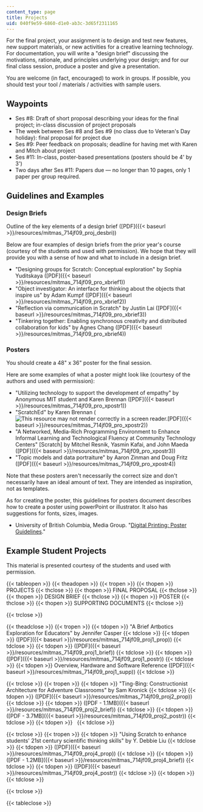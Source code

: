 ```yaml
---
content_type: page
title: Projects
uid: 040f9e59-6860-d1e0-ab3c-3d65f2311165
---
```


For the final project, your assignment is to design and test new features, new support materials, or new activities for a creative learning technology. For documentation, you will write a "design brief" discussing the motivations, rationale, and principles underlying your design; and for our final class session, produce a poster and give a presentation.

You are welcome (in fact, encouraged) to work in groups. If possible, you should test your tool / materials / activities with sample users.

Waypoints
---------

*   Ses #8: Draft of short proposal describing your ideas for the final project; in-class discussion of project proposals
*   The week between Ses #8 and Ses #9 (no class due to Veteran's Day holiday): final proposal for project due
*   Ses #9: Peer feedback on proposals; deadline for having met with Karen and Mitch about project
*   Ses #11: In-class, poster-based presentations (posters should be 4' by 3')
*   Two days after Ses #11: Papers due — no longer than 10 pages, only 1 paper per group required.

Guidelines and Examples
-----------------------

### Design Briefs

Outline of the key elements of a design brief ([PDF]({{< baseurl >}}/resources/mitmas_714jf09_proj_desbri))

Below are four examples of design briefs from the prior year's course (courtesy of the students and used with permission). We hope that they will provide you with a sense of how and what to include in a design brief.

*   "Designing groups for Scratch: Conceptual exploration" by Sophia Yuditskaya ([PDF]({{< baseurl >}}/resources/mitmas_714jf09_pro_xbrief1))
*   "Object investigator: An interface for thinking about the objects that inspire us" by Adam Kumpf ([PDF]({{< baseurl >}}/resources/mitmas_714jf09_pro_xbrief2))
*   "Reflection via communication in Scratch" by Justin Lai ([PDF]({{< baseurl >}}/resources/mitmas_714jf09_pro_xbrief3))
*   "Tinkering together: Enabling synchronous creativity and distributed collaboration for kids" by Agnes Chang ([PDF]({{< baseurl >}}/resources/mitmas_714jf09_pro_xbrief4))

### Posters

You should create a 48" x 36" poster for the final session.

Here are some examples of what a poster might look like (courtesy of the authors and used with permission):

*   "Utilizing technology to support the development of empathy" by Anonymous MIT student and Karen Brennan ([PDF]({{< baseurl >}}/resources/mitmas_714jf09_pro_xpostr1))
*   "ScratchEd" by Karen Brennan (![This resource may not render correctly in a screen reader.](/images/inacessible.gif)[PDF]({{< baseurl >}}/resources/mitmas_714jf09_pro_xpostr2))
*   "A Networked, Media-Rich Programming Environment to Enhance Informal Learning and Technological Fluency at Community Technology Centers" \[Scratch\] by Mitchel Resnik, Yasmin Kafai, and John Maeda ([PDF]({{< baseurl >}}/resources/mitmas_714jf09_pro_xpostr3))
*   "Topic models and data portraiture" by Aaron Zinman and Doug Fritz ([PDF]({{< baseurl >}}/resources/mitmas_714jf09_pro_xpostr4))

Note that these posters aren't necessarily the correct size and don't necessarily have an ideal amount of text. They are intended as inspiration, not as templates.

As for creating the poster, this guidelines for posters document describes how to create a poster using powerPoint or illustrator. It also has suggestions for fonts, sizes, images.

*   University of British Columbia, Media Group. "[Digital Printing: Poster Guidelines](https://it.ubc.ca/services/desktop-print-services/printing-services/guidelines-and-tips)."

Example Student Projects
------------------------

This material is presented courtesy of the students and used with permission.

{{< tableopen >}}
{{< theadopen >}}
{{< tropen >}}
{{< thopen >}}
PROJECTS
{{< thclose >}}
{{< thopen >}}
FINAL PROPOSAL
{{< thclose >}}
{{< thopen >}}
DESIGN BRIEF
{{< thclose >}}
{{< thopen >}}
POSTER
{{< thclose >}}
{{< thopen >}}
SUPPORTING DOCUMENTS
{{< thclose >}}

{{< trclose >}}

{{< theadclose >}}
{{< tropen >}}
{{< tdopen >}}
"A Brief Artbotics Exploration for Educators" by Jennifer Casper
{{< tdclose >}}
{{< tdopen >}}
([PDF]({{< baseurl >}}/resources/mitmas_714jf09_proj1_prop))
{{< tdclose >}}
{{< tdopen >}}
([PDF]({{< baseurl >}}/resources/mitmas_714jf09_proj1_brief))
{{< tdclose >}}
{{< tdopen >}}
([PDF]({{< baseurl >}}/resources/mitmas_714jf09_proj1_postr))
{{< tdclose >}}
{{< tdopen >}}
Overview, Hardware and Software Reference ([PDF]({{< baseurl >}}/resources/mitmas_714jf09_proj1_supp))
{{< tdclose >}}

{{< trclose >}}
{{< tropen >}}
{{< tdopen >}}
"Ting-Bing: Constructionist Architecture for Adventure Classrooms" by Sam Kronick
{{< tdclose >}}
{{< tdopen >}}
([PDF]({{< baseurl >}}/resources/mitmas_714jf09_proj2_prop))
{{< tdclose >}}
{{< tdopen >}}
([PDF - 1.1MB]({{< baseurl >}}/resources/mitmas_714jf09_proj2_brief))
{{< tdclose >}}
{{< tdopen >}}
([PDF - 3.7MB]({{< baseurl >}}/resources/mitmas_714jf09_proj2_postr))
{{< tdclose >}}
{{< tdopen >}}
 
{{< tdclose >}}

{{< trclose >}}
{{< tropen >}}
{{< tdopen >}}
"Using Scratch to enhance students' 21st century scientific thinking skills" by Y. Debbie Liu
{{< tdclose >}}
{{< tdopen >}}
([PDF]({{< baseurl >}}/resources/mitmas_714jf09_proj4_prop))
{{< tdclose >}}
{{< tdopen >}}
([PDF - 1.2MB]({{< baseurl >}}/resources/mitmas_714jf09_proj4_brief))
{{< tdclose >}}
{{< tdopen >}}
([PDF]({{< baseurl >}}/resources/mitmas_714jf09_proj4_postr))
{{< tdclose >}}
{{< tdopen >}}
 
{{< tdclose >}}

{{< trclose >}}

{{< tableclose >}}